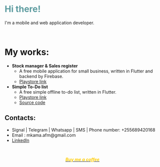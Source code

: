 <!-- #######  HEY, I AM THE SOURCE EDITOR! #########-->
<h1 style="color: #5e9ca0;">Hi there!</h1>
<p>I'm a mobile and web application developer.</p>
<p>&nbsp;</p>
<h1>My works:</h1>
<ul>
<li><strong>Stock manager &amp; Sales register</strong>
<ul>
<li>A free mobile application for small business, written in Flutter and backend by Firebase.</li>
<li><a title="PlayStore link" href="https://play.google.com/store/apps/details?id=mkama_makoko.stock_manager&amp;pli=1" target="_blank">Playstore link</a></li>
</ul>
</li>
<li><strong>Simple To-Do list</strong>
<ul>
<li>A free simple offline to-do list, written in Flutter.</li>
<li><a title="Playstore link" href="https://play.google.com/store/apps/details?id=afm.todo_list" target="_blank">Playstore link</a></li>
<li><a title="Source code" href="https://github.com/MkamaMakoko/ToDo_List">Source code</a></li>
</ul>
</li>
</ul>
<h2>Contacts:</h2>
<ul>
<li>Signal | Telegram | Whatsapp | SMS | Phone number: +255689420168</li>
<li>Email : mkama.afm@gmail.com</li>
<li><a title="LinkedIn" href="https://linkedin.com/in/anthony-makoko-5b33a7234" target="_blank">LinkedIn</a></li>
</ul>
<p>&nbsp;</p>
<p style="text-align: center;"><a title="Buy me a coffee" href="https://www.buymeacoffee.com/mkama"><span style="color: #ffcc00;"><em><strong>Buy me a coffee</strong></em></span></a></p>
<p><strong>&nbsp;</strong></p>
